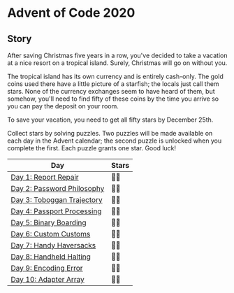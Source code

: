 # Advent of Code 2020

## Story

After saving Christmas five years in a row, you've decided to take a vacation at a nice resort on a tropical island. Surely, Christmas will go on without you.

The tropical island has its own currency and is entirely cash-only. The gold coins used there have a little picture of a starfish; the locals just call them stars. None of the currency exchanges seem to have heard of them, but somehow, you'll need to find fifty of these coins by the time you arrive so you can pay the deposit on your room.

To save your vacation, you need to get all fifty stars by December 25th.

Collect stars by solving puzzles. Two puzzles will be made available on each day in the Advent calendar; the second puzzle is unlocked when you complete the first. Each puzzle grants one star. Good luck!

| Day                                       | Stars |
| ----------------------------------------- | ----- |
| [Day 1: Report Repair](./src/day01)       | 🌟🌟  |
| [Day 2: Password Philosophy](./src/day02) | 🌟🌟  |
| [Day 3: Toboggan Trajectory](./src/day03) | 🌟🌟  |
| [Day 4: Passport Processing](./src/day04) | 🌟🌟  |
| [Day 5: Binary Boarding](./src/day05)     | 🌟🌟  |
| [Day 6: Custom Customs](./src/day06)      | 🌟🌟  |
| [Day 7: Handy Haversacks](./src/day07)    | 🌟🌟  |
| [Day 8: Handheld Halting](./src/day08)    | 🌟🌟  |
| [Day 9: Encoding Error](./src/day09)      | 🌟🌟  |
| [Day 10: Adapter Array](./src/day10)      | 🌟🌟  |

